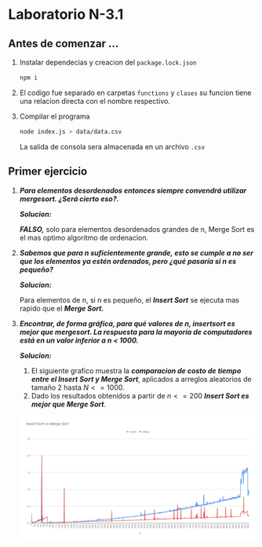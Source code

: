 # Laboratorio N-3.1

## **Antes de comenzar ...**

1. Instalar dependecias y creacion del `package.lock.json`

    ```bash
    npm i
    ```

2. El codigo fue separado en carpetas `functions` y `clases` su funcion tiene una relacion directa con el nombre respectivo.
3. Compilar el programa

    ```bash
    node index.js > data/data.csv
    ```

    La salida de consola sera almacenada en un archivo `.csv`

## Primer ejercicio

1. ***Para elementos desordenados entonces siempre convendrá utilizar mergesort. ¿Será cierto eso?.***

    ***Solucion:***

    ***FALSO,*** solo para elementos desordenados grandes de n, Merge Sort es el mas optimo algoritmo de ordenacion.

2. ***Sabemos que para n suficientemente grande, esto se cumple a no ser que los elementos ya estén ordenados, pero ¿qué pasaría si n es pequeño?***

    ***Solucion:***

    Para elementos de n, si n es pequeño, el ***Insert Sort*** se ejecuta mas rapido que el ***Merge Sort.***

3. ***Encontrar, de forma gráfica, para qué valores de n, insertsort es mejor que mergesort. La respuesta para la mayoría de computadores está en un valor inferior a n < 1000.***

    ***Solucion:***

    1. El siguiente grafico muestra la ***comparacion de costo de tiempo entre el Insert Sort y Merge Sort***, aplicados a arreglos aleatorios de tamaño $2$ hasta  $N <= 1000$.
    2. Dado los resultados obtenidos a partir de $n <= 200$  ***Insert Sort es mejor que Merge Sort***.

    ![Laboratorio%20N-3%201%20d40b07b1eeb941f98e6a8d99a0946fac/Insert_Sort_vs_Merge_Sort.png](Laboratorio%20N-3%201%20d40b07b1eeb941f98e6a8d99a0946fac/Insert_Sort_vs_Merge_Sort.png)